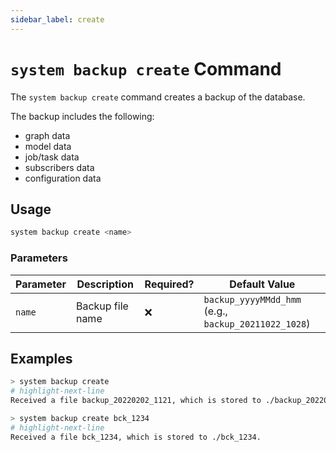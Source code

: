 ```yaml
---
sidebar_label: create
---
```


# `system backup create` Command

The `system backup create` command creates a backup of the database.

The backup includes the following:

- graph data
- model data
- job/task data
- subscribers data
- configuration data

## Usage

```bash
system backup create <name>
```

### Parameters

| Parameter | Description      | Required? | Default Value                                        |
| --------- | ---------------- | --------- | ---------------------------------------------------- |
| `name`    | Backup file name | ❌        | `backup_yyyyMMdd_hmm` (e.g., `backup_20211022_1028`) |

## Examples

```bash title="Create a backup without an explicit name"
> system backup create
# highlight-next-line
Received a file backup_20220202_1121, which is stored to ./backup_20220202_1121.
```

```bash title="Create a backup with a specific name"
> system backup create bck_1234
# highlight-next-line
Received a file bck_1234, which is stored to ./bck_1234.
```
